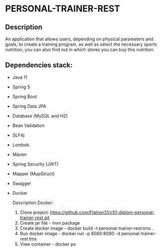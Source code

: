 # PERSONAL-TRAINER-REST

## Description

An application that allows users, depending on physical parameters and goals, to create a training program, as well as select the necessary sports nutrition, you can also find out in which stores you can buy this nutrition.
## Dependencies stack:

- Java 11
- Spring 5
- Spring Boot
- Spring Data JPA
- Database (MySQL and H2)
- Bean Validation
- SLF4j
- Lombok
- Maven
- Spring Security (JWT)
- Mapper (MupStruct)
- Swagger
- Docker
 
  Description Docker:
    1. Clone project: https://github.com/Flatron31/c51-diplom-personal-trainer-rest.git
    2. Create jar file - mvn package
    3. Create docker image - docker build -t personal-trainer-rest:tms .
    4. Run docker image - docker run -p 8080:8080 -d personal-trainer-rest:tms
    5. View container - docker ps
    
    
